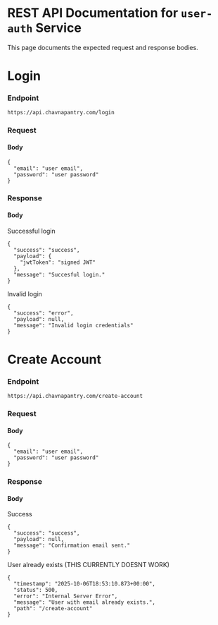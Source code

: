 # REST API Documentation for ```user-auth``` Service
This page documents the expected request and response bodies.
# Login
### Endpoint
  ```https://api.chavnapantry.com/login```
### Request
#### Body
```
{
  "email": "user email",
  "password": "user password"
}
```
### Response
#### Body
Successful login
```
{
  "success": "success",
  "payload": {
    "jwtToken": "signed JWT"
  },
  "message": "Succesful login."
}
```
Invalid login
```
{
  "success": "error",
  "payload": null,
  "message": "Invalid login credentials"
}
```
# Create Account
### Endpoint
  ```https://api.chavnapantry.com/create-account```
### Request
#### Body
```
{
  "email": "user email",
  "password": "user password"
}
```
### Response
#### Body
Success
```
{
  "success": "success",
  "payload": null,
  "message": "Confirmation email sent."
}
```
User already exists (THIS CURRENTLY DOESNT WORK)
```
{
  "timestamp": "2025-10-06T18:53:10.873+00:00",
  "status": 500,
  "error": "Internal Server Error",
  "message": "User with email already exists.",
  "path": "/create-account"
}
```
